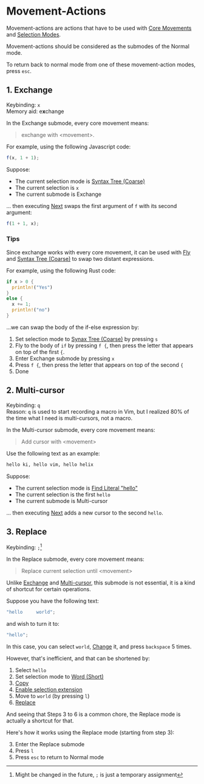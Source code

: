 # Movement-Actions

Movement-actions are actions that have to be used with [Core Movements](./core-movements.md) and [Selection Modes](./selection-modes/index.md).

Movement-actions should be considered as the submodes of the Normal mode.

To return back to normal mode from one of these movement-action modes, press `esc`.

## 1. Exchange

Keybinding: `x`  
Memory aid: e**x**change

In the Exchange submode, every core movement means:

> exchange with \<movement\>.

For example, using the following Javascript code:

```js
f(x, 1 + 1);
```

Suppose:

- The current selection mode is [Syntax Tree (Coarse)][1]
- The current selection is `x`
- The current submode is Exchange

... then executing [Next][2] swaps the first argument of `f` with its second argument:

```js
f(1 + 1, x);
```

### Tips

Since exchange works with every core movement, it can be used with [Fly](./core-movements.md#fly) and [Syntax Tree (Coarse)][1] to swap two distant expressions.

For example, using the following Rust code:

```rs
if x > 0 {
  println!("Yes")
}
else {
  x += 1;
  println!("no")
}
```

...we can swap the body of the if-else expression by:

1. Set selection mode to [Synax Tree (Coarse)][1] by pressing `s`
2. Fly to the body of `if` by pressing `f {`, then press the letter that appears on top of the first `{`.
3. Enter Exchange submode by pressing `x`
4. Press `f {`, then press the letter that appears on top of the second `{`
5. Done

## 2. Multi-cursor

Keybinding: `q`  
Reason: `q` is used to start recording a macro in Vim, but I realized 80% of the time what I need is multi-cursors, not a macro.

In the Multi-cursor submode, every core movement means:

> Add cursor with \<movement\>

Use the following text as an example:

```txt
hello ki, hello vim, hello helix
```

Suppose:

- The current selection mode is [Find Literal "hello"](./selection-modes/native-global/text-search.md#1-literal)
- The current selection is the first `hello`
- The current submode is Multi-cursor

... then executing [Next][2] adds a new cursor to the second `hello`.

## 3. Replace

Keybinding: `;`[^1]

In the Replace submode, every core movement means:

> Replace current selection until \<movement\>

Unlike [Exchange](#1-exchange) and [Multi-cursor](#2-multi-cursor), this submode is not essential, it is a kind of shortcut for certain operations.

Suppose you have the following text:

```js
"hello     world";
```

and wish to turn it to:

```js
"hello";
```

In this case, you can select `world`, [Change](./actions/index.md#change) it, and press `backspace` 5 times.

However, that's inefficient, and that can be shortened by:

1. Select `hello`
1. Set selection mode to [Word (Short)](./selection-modes/regex-based.md#word-short)
1. [Copy](./actions/index.md#copy)
1. [Enable selection extension](./actions/index.md#visual)
1. Move to `world` (by pressing `l`)
1. [Replace](./actions/index.md#replace)

And seeing that Steps 3 to 6 is a common chore, the Replace mode is actually a shortcut for that.

Here's how it works using the Replace mode (starting from step 3):

3. Enter the Replace submode
4. Press `l`
5. Press `esc` to return to Normal mode

[^1]: Might be changed in the future, `;` is just a temporary assignment
[^2]:
    The rigorous readers might have noticed the similarity of the Replace submode
    with the [Raise](./actions/index.md#raise) action, that is in fact the case,
    under the hood, Raise is but a specialized version of the Replace mode which
    only executes the [Up](./core-movements.md#updown) movement.

[1]: ./selection-modes/syntax-tree-based.md#syntax-tree-coarse
[2]: ./core-movements.md#previousnext
